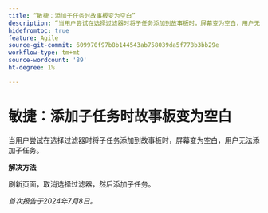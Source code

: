 ```yaml
---
title: “敏捷：添加子任务时故事板变为空白”
description: “当用户尝试在选择过滤器时将子任务添加到故事板时，屏幕变为空白，用户无法添加子任务。”
hidefromtoc: true
feature: Agile
source-git-commit: 609970f97b8b144543ab758039da5f778b3bb29e
workflow-type: tm+mt
source-wordcount: '89'
ht-degree: 1%

---
```



# 敏捷：添加子任务时故事板变为空白

当用户尝试在选择过滤器时将子任务添加到故事板时，屏幕变为空白，用户无法添加子任务。

**解决方法**

刷新页面，取消选择过滤器，然后添加子任务。

_首次报告于2024年7月8日。_
